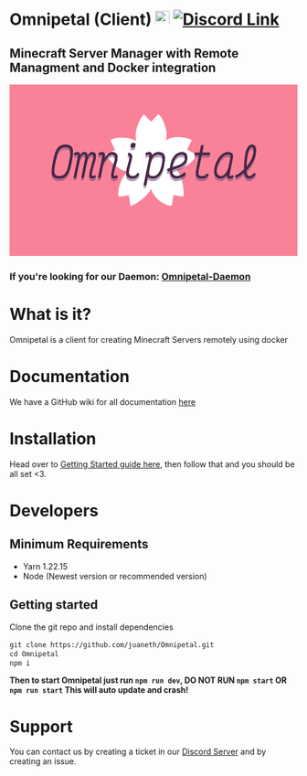 # Omnipetal (Client) <img src="https://user-images.githubusercontent.com/68202118/162853416-0ca7c63b-0d6d-4d28-9c5c-3f165bb31811.png" width="25" height="25"> [![Discord Link](https://img.shields.io/badge/-Server-5865F2?logo=discord&logoColor=white&style=for-the-badge)](https://discord.gg/tt5rmneEN6)
## Minecraft Server Manager with Remote Managment and Docker integration

<img src="/src/omnipetal.png" height="300">

### If you're looking for our Daemon: [Omnipetal-Daemon](https://github.com/juaneth/Omnipetal-Daemon)

# What is it?
Omnipetal is a client for creating Minecraft Servers remotely using docker

# Documentation
We have a GitHub wiki for all documentation [here](https://github.com/juaneth/Omnipetal/wiki)

# Installation
Head over to [Getting Started guide here](https://github.com/juaneth/Omnipetal/wiki/Getting-started#client), then follow that and you should be all set <3.

# Developers
## Minimum Requirements 
- Yarn 1.22.15
- Node (Newest version or recommended version)
## Getting started

Clone the git repo and install dependencies
```
git clone https://github.com/juaneth/Omnipetal.git
cd Omnipetal
npm i
```

**Then to start Omnipetal just run `npm run dev`, DO NOT RUN `npm start` OR `npm run start` This will auto update and crash!**

# Support
You can contact us by creating a ticket in our [Discord Server](https://discord.gg/tt5rmneEN6) and by creating an issue.
